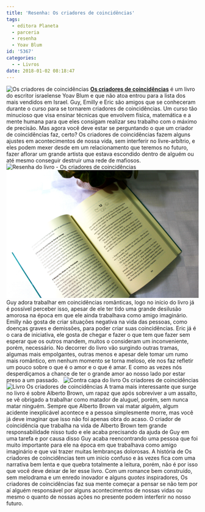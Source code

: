 ```yaml
---
title: 'Resenha: Os criadores de coincidências'
tags:
  - editora Planeta
  - parceria
  - resenha
  - Yoav Blum
id: '5367'
categories:
  - - Livros
date: 2018-01-02 08:18:47
---
```


![Os criadores de coincidências](/wp-content/uploads/2017/12/resenha-livro-os-criadores-de-coincidências.jpg) [**Os criadores de coincidências**](https://www.planetadelivros.com.br/livro-os-criadores-de-coincidencias/254874) é um livro do escritor israelense Yoav Blum e que não atoa entrou para a lista dos mais vendidos em Israel. Guy, Emilly e Eric são amigos que se conheceram durante o curso para se tornarem criadores de coincidências. Um curso tão minucioso que visa ensinar técnicas que envolvem física, matemática e a mente humana para que eles consigam realizar seu trabalho com o máximo de precisão. Mas agora você deve estar se perguntando o que um criador de coincidências faz, certo? Os criadores de coincidências fazem alguns ajustes em acontecimentos de nossa vida, sem interferir no livre-arbítrio, e eles podem mexer desde em um relacionamento que teremos no futuro, fazer aflorar um grande artista que estava escondido dentro de alguém ou até mesmo conseguir destruir uma rede de mafiosos. ![Resenha do livro - Os criadores de coincidências](/wp-content/uploads/2017/12/lombada-livro-os-criadores-de-coincidências.jpg) ![Livro Os criadores de coincidências](/wp-content/uploads/2017/12/páginas-do-livro-os-criadores-de-coincidências.jpg) Guy adora trabalhar em coincidências românticas, logo no início do livro já é possível perceber isso, apesar de ele ter tido uma grande desilusão amorosa na época em que ele ainda trabalhava como amigo imaginário. Emilly não gosta de criar situações negativa na vida das pessoas, como doenças graves e demissões, para poder criar suas coincidências. Eric já é o cara de iniciativa, ele gosta de chegar e fazer o que tem que fazer sem esperar que os outros mandem, muitos o consideram um inconveniente, porém, necessário.  No decorrer do livro vão surgindo outras tramas, algumas mais empolgantes, outras menos e apesar dele tomar um rumo mais romântico, em nenhum momento se torna meloso, ele nos faz refletir um pouco sobre o que é o amor e o que é amar. E como as vezes nós desperdiçamos a chance de ter o grande amor ao nosso lado por estar preso a um passado.   ![Contra capa do livro Os criadores de coincidências](/wp-content/uploads/2017/12/contra-capa-livro-os-criadores-de-coindicidências.jpg) ![Livro Os criadores de coincidências](/wp-content/uploads/2017/12/resumo-livro-os-criadores-de-coincidências.jpg) A trama mais interessante que surge no livro é sobre Alberto Brown, um rapaz que após sobreviver a um assalto, se vê obrigado a trabalhar como matador de aluguel, porém, sem nunca matar ninguém. Sempre que Alberto Brown vai matar alguém, algum acidente inexplicável acontece e a pessoa simplesmente morre, mas você já deve imaginar que isso não foi apenas obra do acaso. O criador de coincidência que trabalha na vida de Alberto Brown tem grande responsabilidade nisso tudo e ele acaba precisando da ajuda de Guy em uma tarefa e por causa disso Guy acaba reencontrando uma pessoa que foi muito importante para ele na época em que trabalhava como amigo imaginário e que vai trazer muitas lembranças dolorosas.  A história de Os criadores de coincidências tem um inicio confuso e às vezes fica com uma narrativa bem lenta e que quebra totalmente a leitura, porém, não é por isso que você deve deixar de ler esse livro. Com um romance bem construído, sem melodrama e um enredo inovador e alguns _quotes_ inspiradores, Os criadores de coincidências faz sua mente começar a pensar se não tem por aí alguém responsável por alguns acontecimentos de nossas vidas ou mesmo o quanto de nossas ações no presente podem interferir no nosso futuro.
